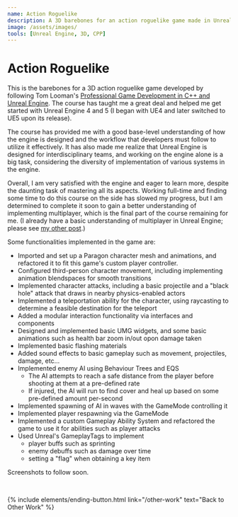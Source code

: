 ```yaml
---
name: Action Roguelike
description: A 3D barebones for an action roguelike game made in Unreal Engine 4/5 and C++ following a course 
image: /assets/images/
tools: [Unreal Engine, 3D, CPP]
---
```


# Action Roguelike

This is the barebones for a 3D action roguelike game developed by following Tom Looman's [Professional Game Development in C++ and Unreal Engine](https://courses.tomlooman.com/p/unrealengine-cpp). The course has taught me a great deal and helped me get started with Unreal Engine 4 and 5 (I began with UE4 and later switched to UE5 upon its release).

The course has provided me with a good base-level understanding of how the engine is designed and the workflow that developers must follow to utilize it effectively. It has also made me realize that Unreal Engine is designed for interdisciplinary teams, and working on the engine alone is a big task, considering the diversity of implementation of various systems in the engine.

Overall, I am very satisfied with the engine and eager to learn more, despite the daunting task of mastering all its aspects. Working full-time and finding some time to do this course on the side has slowed my progress, but I am determined to complete it soon to gain a better understanding of implementing multiplayer, which is the final part of the course remaining for me. (I already have a basic understanding of multiplayer in Unreal Engine; please see [my other post]().)


Some functionalities implemented in the game are:

- Imported and set up a Paragon character mesh and animations, and refactored it to fit this game's custom player controller.
- Configured third-person character movement, including implementing animation blendspaces for smooth transitions
- Implemented character attacks, including a basic projectile and a "black hole" attack that draws in nearby physics-enabled actors
- Implemented a teleportation ability for the character, using raycasting to determine a feasible destination for the teleport
- Added a modular interaction functionality via interfaces and components
- Designed and implemented basic UMG widgets, and some basic animations such as health bar zoom in/out opon damage taken
- Implemented basic flashing materials
- Added sound effects to basic gameplay such as movement, projectiles, damage, etc...
- Implemented enemy AI using Behaviour Trees and EQS
    - The AI attempts to reach a safe distance from the player before shooting at them at a pre-defined rate
    - If injured, the AI will run to find cover and heal up based on some pre-defined amount per-second
- Implemented spawning of AI in waves with the GameMode controlling it
- Implemented player respawning via the GameMode
- Implemented a custom Gameplay Ability System and refactored the game to use it for abilities such as player attacks
- Used Unreal's GameplayTags to implement
    - player buffs such as sprinting
    - enemy debuffs such as damage over time
    - setting a "flag" when obtaining a key item


Screenshots to follow soon.

<!-- 
Here are some screenshots:

<div id="kindCompanionCarousel" class="carousel slide" data-bs-theme="dark">
  <div class="carousel-indicators">
    <button type="button" data-bs-target="#kindCompanionCarousel" data-bs-slide-to="0" class="active" aria-current="true" aria-label="Slide 1"></button>
    <button type="button" data-bs-target="#kindCompanionCarousel" data-bs-slide-to="1" aria-label="Slide 2"></button>
    <button type="button" data-bs-target="#kindCompanionCarousel" data-bs-slide-to="2" aria-label="Slide 3"></button>
    <button type="button" data-bs-target="#kindCompanionCarousel" data-bs-slide-to="3" aria-label="Slide 4"></button>
    <button type="button" data-bs-target="#kindCompanionCarousel" data-bs-slide-to="4" aria-label="Slide 5"></button>
    <button type="button" data-bs-target="#kindCompanionCarousel" data-bs-slide-to="5" aria-label="Slide 6"></button>
    <button type="button" data-bs-target="#kindCompanionCarousel" data-bs-slide-to="6" aria-label="Slide 7"></button>
    <button type="button" data-bs-target="#kindCompanionCarousel" data-bs-slide-to="7" aria-label="Slide 8"></button>
  </div>
  <div class="carousel-inner">
    <div class="carousel-item active">
      <img src="/assets/images/kindcompanion/kc-home-page.png" class="d-block w-50" alt="...">
    </div>
    <div class="carousel-item">
      <img src="/assets/images/kindcompanion/kc-controlled-breathing.png" class="d-block w-50" alt="...">
    </div>
    <div class="carousel-item">
      <img src="/assets/images/kindcompanion/kc-note-example.png" class="d-block w-50" alt="...">
    </div>
    <div class="carousel-item">
      <img src="/assets/images/kindcompanion/kc-note-reminder.png" class="d-block w-50" alt="...">
    </div>
    <div class="carousel-item">
      <img src="/assets/images/kindcompanion/kc-painting.png" class="d-block w-50" alt="...">
    </div>
    <div class="carousel-item">
      <img src="/assets/images/kindcompanion/kc-settings-general.png" class="d-block w-50" alt="...">
    </div>
    <div class="carousel-item">
      <img src="/assets/images/kindcompanion/kc-settings-reminder.png" class="d-block w-50" alt="...">
    </div>
    <div class="carousel-item">
      <img src="/assets/images/kindcompanion/kc-useful-knowledge.png" class="d-block w-50" alt="...">
    </div>
  </div>
  <button class="carousel-control-prev" type="button" data-bs-target="#kindCompanionCarousel" data-bs-slide="prev"  data-bs-theme="dark">
    <span class="carousel-control-prev-icon" aria-hidden="true"></span>
    <span class="visually-hidden">Previous</span>
  </button>
  <button class="carousel-control-next" type="button" data-bs-target="#kindCompanionCarousel" data-bs-slide="next"  data-bs-theme="dark">
    <span class="carousel-control-next-icon" aria-hidden="true"></span>
    <span class="visually-hidden">Next</span>
  </button>
</div>
<div class="text-center">
    Kind Companion Screenshots
</div> -->

<br/>
<!-- 
*Following are some of my thoughts on the overall experience of developing the app. If you prefer to not read the rest of the post, you can go back to the portfolio home by clicking [here](/projects).* -->

<!-- 
## Background

## App Design


## What did I learn?


## Final Thoughts
 -->

<p class="text-center">
{% include elements/ending-button.html link="/other-work" text="Back to Other Work" %}
</p>